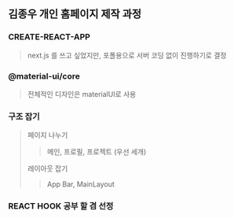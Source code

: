 ## 김종우 개인 홈페이지 제작 과정

### CREATE-REACT-APP

> next.js 를 쓰고 싶었지만, 포폴용으로 서버 코딩 없이 진행하기로 결정

### @material-ui/core

> 전체적인 디자인은 materialUI로 사용

### 구조 잡기

> 페이지 나누기
>
> > 메인, 프로필, 프로젝트 (우선 세개)
>
> 레이아웃 잡기
>
> > App Bar, MainLayout

### REACT HOOK 공부 할 겸 선정
